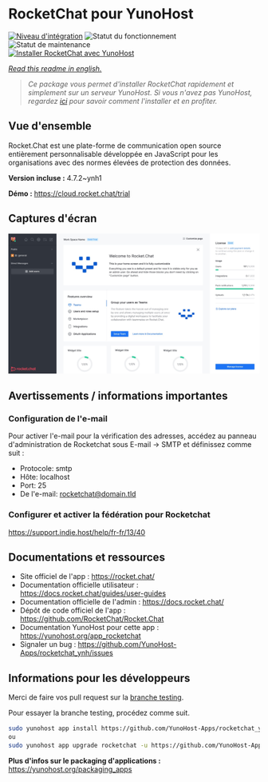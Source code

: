 <!--
N.B.: This README was automatically generated by https://github.com/YunoHost/apps/tree/master/tools/README-generator
It shall NOT be edited by hand.
-->

# RocketChat pour YunoHost

[![Niveau d'intégration](https://dash.yunohost.org/integration/rocketchat.svg)](https://dash.yunohost.org/appci/app/rocketchat) ![Statut du fonctionnement](https://ci-apps.yunohost.org/ci/badges/rocketchat.status.svg) ![Statut de maintenance](https://ci-apps.yunohost.org/ci/badges/rocketchat.maintain.svg)  
[![Installer RocketChat avec YunoHost](https://install-app.yunohost.org/install-with-yunohost.svg)](https://install-app.yunohost.org/?app=rocketchat)

*[Read this readme in english.](./README.md)*

> *Ce package vous permet d'installer RocketChat rapidement et simplement sur un serveur YunoHost.
Si vous n'avez pas YunoHost, regardez [ici](https://yunohost.org/#/install) pour savoir comment l'installer et en profiter.*

## Vue d'ensemble

Rocket.Chat est une plate-forme de communication open source entièrement personnalisable développée en JavaScript pour les organisations avec des normes élevées de protection des données. 

**Version incluse :** 4.7.2~ynh1

**Démo :** https://cloud.rocket.chat/trial

## Captures d'écran

![Capture d'écran de RocketChat](./doc/screenshots/screenshot.jpg)

## Avertissements / informations importantes

### Configuration de l'e-mail

Pour activer l'e-mail pour la vérification des adresses, accédez au panneau d'administration de Rocketchat sous E-mail -> SMTP et définissez comme suit : 

- Protocole: smtp
- Hôte: localhost
- Port: 25
- De l'e-mail: rocketchat@domain.tld

### Configurer et activer la fédération pour Rocketchat 

https://support.indie.host/help/fr-fr/13/40

## Documentations et ressources

* Site officiel de l'app : <https://rocket.chat/>
* Documentation officielle utilisateur : <https://docs.rocket.chat/guides/user-guides>
* Documentation officielle de l'admin : <https://docs.rocket.chat/>
* Dépôt de code officiel de l'app : <https://github.com/RocketChat/Rocket.Chat>
* Documentation YunoHost pour cette app : <https://yunohost.org/app_rocketchat>
* Signaler un bug : <https://github.com/YunoHost-Apps/rocketchat_ynh/issues>

## Informations pour les développeurs

Merci de faire vos pull request sur la [branche testing](https://github.com/YunoHost-Apps/rocketchat_ynh/tree/testing).

Pour essayer la branche testing, procédez comme suit.

``` bash
sudo yunohost app install https://github.com/YunoHost-Apps/rocketchat_ynh/tree/testing --debug
ou
sudo yunohost app upgrade rocketchat -u https://github.com/YunoHost-Apps/rocketchat_ynh/tree/testing --debug
```

**Plus d'infos sur le packaging d'applications :** <https://yunohost.org/packaging_apps>
